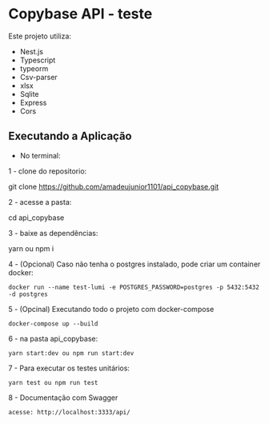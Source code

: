# Copybase API - teste

Este projeto utiliza:

- Nest.js
- Typescript
- typeorm
- Csv-parser
- xlsx
- Sqlite
- Express
- Cors

## Executando a Aplicação

- No terminal:

1 - clone do repositorio: 

  git clone https://github.com/amadeujunior1101/api_copybase.git

2 - acesse a pasta:

  cd api_copybase

3 - baixe as dependências:

  yarn ou npm i

4 - (Opcional) Caso não tenha o postgres instalado, pode criar um container docker:

    docker run --name test-lumi -e POSTGRES_PASSWORD=postgres -p 5432:5432 -d postgres

5 - (Opcinal) Executando todo o projeto com docker-compose

    docker-compose up --build

6 - na pasta api_copybase:

	yarn start:dev ou npm run start:dev

7 - Para executar os testes unitários:

    yarn test ou npm run test

8 - Documentação com Swagger  

    acesse: http://localhost:3333/api/